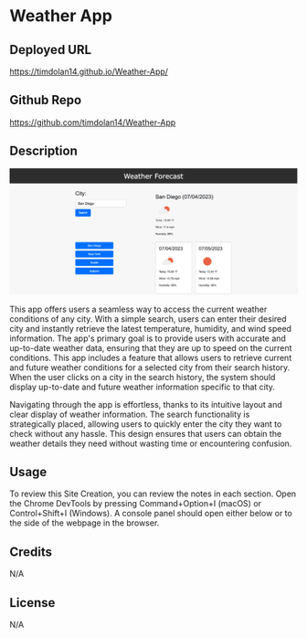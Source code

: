 # Weather App

## Deployed URL

https://timdolan14.github.io/Weather-App/

## Github Repo

https://github.com/timdolan14/Weather-App

## Description 
![SC](./photos/Screenshot%202023-07-04%20at%204.33.02%20PM.png)

This app offers users a seamless way to access the current weather conditions of any city. With a simple search, users can enter their desired city and instantly retrieve the latest temperature, humidity, and wind speed information. The app's primary goal is to provide users with accurate and up-to-date weather data, ensuring that they are up to speed on the current conditions. This app includes a feature that allows users to retrieve current and future weather conditions for a selected city from their search history. When the user clicks on a city in the search history, the system should display up-to-date and future weather information specific to that city.

Navigating through the app is effortless, thanks to its intuitive layout and clear display of weather information. The search functionality is strategically placed, allowing users to quickly enter the city they want to check without any hassle. This design ensures that users can obtain the weather details they need without wasting time or encountering confusion.

## Usage 

To review this Site Creation, you can review the notes in each section. Open the Chrome DevTools by pressing Command+Option+I (macOS) or Control+Shift+I (Windows). A console panel should open either below or to the side of the webpage in the browser.

## Credits
N/A

## License
N/A